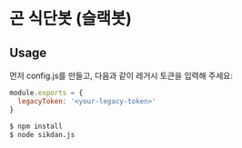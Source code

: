 # 곤 식단봇 (슬랙봇)

## Usage

먼저 config.js를 만들고, 다음과 같이 레거시 토큰을 입력해 주세요:

```javascript
module.exports = {
  legacyToken: '<your-legacy-token>'
}
```

```bash
$ npm install
$ node sikdan.js
```

